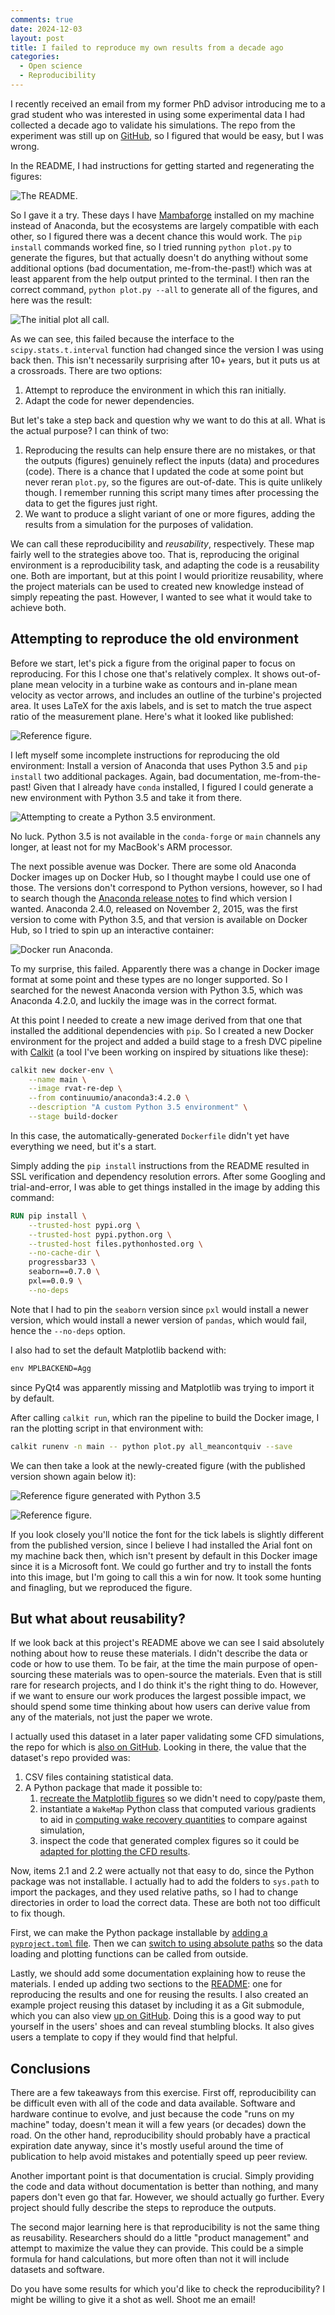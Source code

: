 ```yaml
---
comments: true
date: 2024-12-03
layout: post
title: I failed to reproduce my own results from a decade ago
categories:
  - Open science
  - Reproducibility
---
```


I recently received an email from my former PhD advisor
introducing me to a grad
student who was interested in using some experimental data I had collected a
decade ago to validate his simulations.
The repo from the experiment was still up on
[GitHub](https://github.com/UNH-CORE/RVAT-Re-dep),
so I figured that would be easy,
but I was wrong.

In the README, I had instructions for getting started and regenerating
the figures:

![The README.](/images/repro-fail/readme.png)

So I gave it a try.
These days I have
[Mambaforge](https://conda-forge.org/download/)
installed on my machine instead of Anaconda,
but the ecosystems are largely compatible with each other,
so I figured there was a decent chance this would work.
The `pip install` commands worked fine,
so I tried running `python plot.py` to generate the figures,
but that actually
doesn't do anything without some additional options
(bad documentation, me-from-the-past!)
which was at least apparent from the help output printed to the terminal.
I then ran the correct command,
`python plot.py --all` to generate all of the figures,
and here was the result:

![The initial plot all call.](/images/repro-fail/plot-all-initial.png)

As we can see,
this failed because
the interface to the `scipy.stats.t.interval` function had changed since the
version I was using back then.
This isn't necessarily surprising after 10+ years,
but it puts us at a crossroads.
There are two options:

1. Attempt to reproduce the environment in which this ran initially.
1. Adapt the code for newer dependencies.

But let's take a step back and question why we want to do this at all.
What is the actual purpose?
I can think of two:

1. Reproducing the results can help ensure there are no mistakes,
   or that the outputs (figures) genuinely reflect the inputs (data)
   and procedures (code). There is a chance that I updated the code at some
   point but never reran `plot.py`, so the figures are out-of-date.
   This is quite unlikely though. I remember running this script many times
   after processing the data to get the figures just right.
1. We want to produce a slight variant of one or more figures, adding
   the results from a simulation for the purposes of validation.

We can call these reproducibility and _reusability_, respectively.
These map fairly well to the strategies above too.
That is,
reproducing the original environment is a reproducibility task,
and adapting the code is a reusability one.
Both are important, but at this point I would prioritize reusability,
where the project materials can be used to created new knowledge instead of
simply repeating the past.
However, I wanted to see what it would take to achieve both.

## Attempting to reproduce the old environment

Before we start, let's pick a figure from the original paper to focus
on reproducing.
For this I chose one that's relatively complex.
It shows out-of-plane mean velocity in a turbine wake as contours
and in-plane mean velocity as vector arrows,
and includes an outline of the turbine's projected area.
It uses LaTeX for the axis labels, and is set to match the true aspect
ratio of the measurement plane.
Here's what it looked like published:

![Reference figure.](/images/repro-fail/ref-figure.png)

I left myself some incomplete instructions for reproducing the old
environment: Install a version of Anaconda that uses Python 3.5
and `pip install` two additional packages.
Again, bad documentation, me-from-the-past!
Given that I already have `conda` installed,
I figured I could generate a new environment with Python 3.5
and take it from there.

![Attempting to create a Python 3.5 environment.](/images/repro-fail/mamba-create-py35.png)

No luck. Python 3.5 is not available in the `conda-forge` or `main`
channels any longer,
at least not for my MacBook's ARM processor.

The next possible avenue was Docker.
There are some old Anaconda Docker images up on Docker Hub,
so I thought maybe I could use one of those.
The versions don't correspond to Python versions,
however,
so I had to search though the
[Anaconda release notes](https://docs.anaconda.com/anaconda/release-notes)
to find which version I wanted.
Anaconda 2.4.0, released on November 2, 2015,
was the first version to come with Python 3.5,
and that version is available on Docker Hub,
so I tried to spin up an interactive container:

![Docker run Anaconda.](/images/repro-fail/docker-run.png)

To my surprise, this failed.
Apparently there was a change in Docker image format at some point and these
types are no longer supported.
So I searched for the newest Anaconda version with Python 3.5,
which was Anaconda 4.2.0,
and luckily the image was in the correct format.

At this point I needed to create a new image derived from that one that
installed the additional dependencies with `pip`.
So I created a new Docker environment for the project
and added a build stage to a
fresh DVC pipeline with
[Calkit](https://github.com/calkit/calkit)
(a tool I've been working on inspired by situations like these):

```sh
calkit new docker-env \
    --name main \
    --image rvat-re-dep \
    --from continuumio/anaconda3:4.2.0 \
    --description "A custom Python 3.5 environment" \
    --stage build-docker
```

In this case, the automatically-generated `Dockerfile` didn't yet have
everything we need, but it's a start.

Simply adding the `pip install` instructions from the README resulted in
SSL verification and dependency resolution errors.
After some Googling and trial-and-error,
I was able to get things installed in the image by adding this command:

```dockerfile
RUN pip install \
    --trusted-host pypi.org \
    --trusted-host pypi.python.org \
    --trusted-host files.pythonhosted.org \
    --no-cache-dir \
    progressbar33 \
    seaborn==0.7.0 \
    pxl==0.0.9 \
    --no-deps
```

Note that I had to pin the `seaborn` version since `pxl` would install a
newer version, which would install a newer version of `pandas`,
which would fail, hence the `--no-deps` option.

I also had to set the default Matplotlib backend with:

```dockerfile
env MPLBACKEND=Agg
```

since PyQt4 was apparently missing and Matplotlib was trying to import it
by default.

After calling `calkit run`, which ran the pipeline to build the Docker image,
I ran the plotting script in that environment with:

```sh
calkit runenv -n main -- python plot.py all_meancontquiv --save
```

We can then take a look at the newly-created figure
(with the published version shown again below it):

![Reference figure generated with Python 3.5](/images/repro-fail/ref-figure-docker-py35.png)

![Reference figure.](/images/repro-fail/ref-figure.png)

If you look closely you'll notice the font for the tick labels
is slightly different from the published version,
since I believe I had installed the Arial font on my machine back then,
which isn't present by default in this Docker image since it is a
Microsoft font.
We could go further and try to install the fonts into this image,
but I'm going to call this a win for now.
It took some hunting and finagling, but we reproduced the figure.

## But what about reusability?

If we look back at this project's README above we can see I said absolutely
nothing about how to reuse these materials.
I didn't describe the data or code or how to use them.
To be fair,
at the time the main purpose of open-sourcing these materials
was to open-source the materials.
Even that is still rare for research projects,
and I do think it's the right thing to do.
However, if we want to ensure our work produces the largest possible impact,
we should spend some time thinking about how
users can derive value from any of the materials,
not just the paper we wrote.

I actually used this dataset in a later paper validating some CFD simulations,
the repo for which is
[also on GitHub](https://github.com/petebachant/CFT-wake-modeling-paper).
Looking in there,
the value that the dataset's repo provided was:

1. CSV files containing statistical data.
1. A Python package that made it possible to:
    1. [recreate the Matplotlib figures](https://github.com/petebachant/CFT-wake-modeling-paper/blob/master/scripts/makefigs.py#L69)
       so we didn't need to copy/paste them,
    1. instantiate a `WakeMap` Python class that computed various gradients to
       aid in
       [computing wake recovery quantities](https://github.com/petebachant/CFT-wake-modeling-paper/blob/master/scripts/makefigs.py#L262)
       to compare against simulation,
    1. inspect the code that generated complex figures so it could be
       [adapted for plotting the CFD results](https://github.com/petebachant/UNH-RVAT-3D-OpenFOAM/blob/4496430e05f9aed170fceed714363fed2095d1d7/pyurof3dsst/plotting.py#L82).

Now, items 2.1 and 2.2 were actually not that easy to do,
since the Python package was not installable.
I actually had to add the folders to `sys.path` to import the packages,
and they used relative paths,
so I had to change directories in order to load the correct data.
These are both not too difficult to fix though.

First, we can make the Python package installable by
[adding a `pyproject.toml` file](https://github.com/UNH-CORE/RVAT-Re-dep/commit/426e35c407fd52f3e639462c22c41fc779849be9).
Then we can
[switch to using absolute paths](https://github.com/UNH-CORE/RVAT-Re-dep/commit/e22523d6f6d7f5f09a103c27dabeed3d6b0278d7#diff-a07a3aaaea2bef878af1e0059f5743fc3380fab5ff8ba9e9b07713641bcf3690)
so the data loading and plotting functions
can be called from outside.

Lastly, we should add some documentation explaining how to reuse
the materials.
I ended up adding two sections to the
[README](https://github.com/UNH-CORE/RVAT-Re-dep?tab=readme-ov-file#unh-rvat-reynolds-number-dependence-experiment):
one for reproducing the results and one for reusing the results.
I also created an example project reusing this dataset by including it as
a Git submodule, which you can also view
[up on GitHub](https://github.com/petebachant/reuse-rvat-re-dep).
Doing this is a good way to put yourself in the users' shoes
and can reveal stumbling blocks.
It also gives users a template to copy if they would find that helpful.

## Conclusions

There are a few takeaways from this exercise.
First off,
reproducibility can be difficult
even with all of the code and data available.
Software and hardware continue to evolve,
and just because the code "runs on my machine" today,
doesn't mean it will a few years (or decades) down the road.
On the other hand,
reproducibility should probably have a practical expiration date anyway,
since it's mostly useful around the time of publication
to help avoid mistakes and potentially speed up peer review.

Another important point is that documentation is crucial.
Simply providing the code and data without documentation is better than
nothing,
and many papers don't even go that far.
However,
we should actually go further.
Every project should fully describe the steps to reproduce the outputs.

The second major learning here is that reproducibility is not the same
thing as reusability.
Researchers should do a little "product management"
and attempt to maximize the value they can provide.
This could be a simple formula for hand calculations,
but more often than not it will include datasets
and software.

Do you have some results for which you'd like to check the reproducibility?
I might be willing to give it a shot as well.
Shoot me an email!
